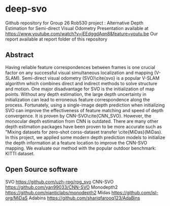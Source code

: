 # deep-svo
Github repository for Group 26 Rob530 project : Alternative Depth Estimation for Semi-direct Visual Odometry
Presentation available at https://www.youtube.com/watch?v=jEEdggdAqn8&feature=youtu.be
Our report available at report folder of this repository
## Abstract
Having reliable feature correspondences between frames is one crucial factor on any successful visual simultaneous localization and mapping (V-SLAM). Semi-direct visual odometry (SVO)\cite{svo} is a popular V-SLAM algorithm which combines direct and indirect methods to solve structure and motion. One major disadvantage for SVO is the initialization of map points. Without any depth estimation, the large depth uncertainty in initialization can lead to erroneous feature correspondence along the process. Fortunately, using a single-image depth prediction when initializing SVO can improve the effectiveness of feature matching and speed of depth convergence. It is proven by CNN-SVO\cite{CNN_SVO}. However, the monocular depth estimation from CNN is outdated. There are many other depth estimation packages have been proven to be more accurate such as "Mixing datasets for zero-shot corss-dataset transfer \cite{MiDas}(MiDas). In this project, we applied some modern depth prediction models to initialize the depth information at a feature location to improve the CNN-SVO mapping. We evaluate our method with
the popular outdoor benchmark: KITTI dataset.
## Open Source software
SVO https://github.com/uzh-rpg/rpg_svo
CNN-SVO https://github.com/yan99033/CNN-SVO
Monodepth2 https://github.com/nianticlabs/monodepth2
Midas https://github.com/isl-org/MiDaS
Adabins https://github.com/shariqfarooq123/AdaBins